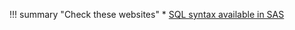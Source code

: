 !!! summary "Check these websites"
    * [SQL syntax available in SAS](http://support.sas.com/documentation/cdl/en/proc/61895/HTML/default/viewer.htm#a000086336.htm)

